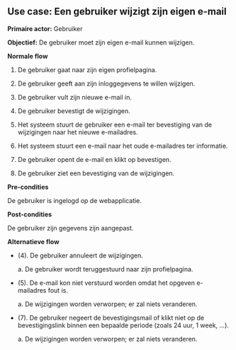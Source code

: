 Use case: Een gebruiker wijzigt zijn eigen e-mail
-------------------------------------------------

**Primaire actor:** Gebruiker

**Objectief:** De gebruiker moet zijn eigen e-mail kunnen wijzigen.

**Normale flow**

1.  De gebruiker gaat naar zijn eigen profielpagina.

2.  De gebruiker geeft aan zijn inloggegevens te willen wijzigen.

3.  De gebruiker vult zijn nieuwe e-mail in.

4.  De gebruiker bevestigt de wijzigingen.

5.  Het systeem stuurt de gebruiker een e-mail ter bevestiging van de
    wijzigingen naar het nieuwe e-mailadres.

6.  Het systeem stuurt een e-mail naar het oude e-mailadres ter informatie.

7.  De gebruiker opent de e-mail en klikt op bevestigen.

8.  De gebruiker ziet een bevestiging van de wijzigingen.

**Pre-condities**

De gebruiker is ingelogd op de webapplicatie.

**Post-condities**

De gebruiker zijn gegevens zijn aangepast.

**Alternatieve flow**

* (4). De gebruiker annuleert de wijzigingen.

  a. De gebruiker wordt teruggestuurd naar zijn profielpagina.

* (5). De e-mail kon niet verstuurd worden omdat het opgeven e-mailadres fout is.

  a. De wijzigingen worden verworpen; er zal niets veranderen.

* (7). De gebruiker negeert de bevestigingsmail of klikt niet op de
    bevestigingslink binnen een bepaalde periode (zoals 24 uur, 1 week, ...).

  a. De wijzigingen worden verworpen; er zal niets veranderen.
